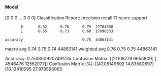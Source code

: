 #### Model
[0 0 0 ... 0 0 0]
Classification Report:
              precision    recall  f1-score   support

           0       0.82      0.76      0.79  27764588
           1       0.65      0.73      0.69  17098553

    accuracy                           0.75  44863141
   macro avg       0.74      0.75      0.74  44863141
weighted avg       0.76      0.75      0.75  44863141

Accuracy: 0.7503009207491735
Confusion Matrix:
[[21108779  6655809]
 [ 4546476 12552077]]
Confusion Matrix (%):
[[47.05149602 14.83580697]
 [10.13410095 27.97859606]]
